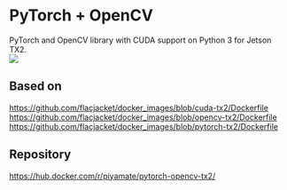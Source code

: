 # PyTorch + OpenCV

PyTorch and OpenCV library with CUDA support on Python 3 for Jetson TX2.\
[![](https://images.microbadger.com/badges/image/piyamate/pytorch-opencv-tx2.svg)](https://microbadger.com/images/piyamate/pytorch-opencv-tx2)

## Based on
https://github.com/flacjacket/docker_images/blob/cuda-tx2/Dockerfile
https://github.com/flacjacket/docker_images/blob/opencv-tx2/Dockerfile
https://github.com/flacjacket/docker_images/blob/pytorch-tx2/Dockerfile

## Repository
https://hub.docker.com/r/piyamate/pytorch-opencv-tx2/
